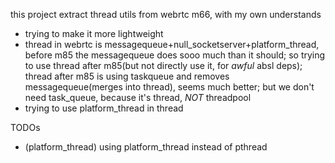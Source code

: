
this project extract thread utils from webrtc m66, with my own understands
- trying to make it more lightweight
- thread in webrtc is messagequeue+null_socketserver+platform_thread, before m85 the messagequeue does sooo much than it should; so trying to use thread after m85(but not directly use it, for *awful* absl deps); thread after m85 is using taskqueue and removes messagequeue(merges into thread), seems much better; but we don't need task_queue, because it's thread, *NOT* threadpool
- trying to use platform_thread in thread

TODOs
- (platform_thread) using platform_thread instead of pthread
